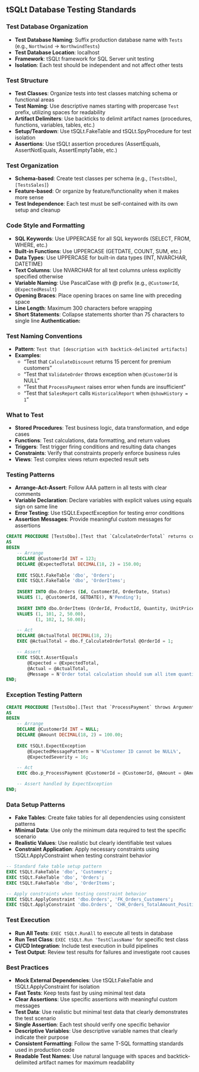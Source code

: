 ## tSQLt Database Testing Standards

### Test Database Organization
- **Test Database Naming**: Suffix production database name with `Tests` (e.g., `Northwind` → `NorthwindTests`)
- **Test Database Location**: localhost
- **Framework**: tSQLt framework for SQL Server unit testing
- **Isolation**: Each test should be independent and not affect other tests

### Test Structure
- **Test Classes**: Organize tests into test classes matching schema or functional areas
- **Test Naming**: Use descriptive names starting with propercase `Test` prefix, utilizing spaces for readability
- **Artifact Delimiters**: Use backticks to delimit artifact names (procedures, functions, variables, tables, etc.)
- **Setup/Teardown**: Use tSQLt.FakeTable and tSQLt.SpyProcedure for test isolation
- **Assertions**: Use tSQLt assertion procedures (AssertEquals, AssertNotEquals, AssertEmptyTable, etc.)

### Test Organization
- **Schema-based**: Create test classes per schema (e.g., `[TestsDbo]`, `[TestsSales]`)
- **Feature-based**: Or organize by feature/functionality when it makes more sense
- **Test Independence**: Each test must be self-contained with its own setup and cleanup

### Code Style and Formatting
- **SQL Keywords**: Use UPPERCASE for all SQL keywords (SELECT, FROM, WHERE, etc.)
- **Built-in Functions**: Use UPPERCASE (GETDATE, COUNT, SUM, etc.)
- **Data Types**: Use UPPERCASE for built-in data types (INT, NVARCHAR, DATETIME)
- **Text Columns**: Use NVARCHAR for all text columns unless explicitly specified otherwise
- **Variable Naming**: Use PascalCase with @ prefix (e.g., `@CustomerId`, `@ExpectedResult`)
- **Opening Braces**: Place opening braces on same line with preceding space
- **Line Length**: Maximum 300 characters before wrapping
- **Short Statements**: Collapse statements shorter than 75 characters to single line
**Authentication:**
### Test Naming Conventions
- **Pattern**: `Test that [description with backtick-delimited artifacts]`
- **Examples**:
  - “Test that `CalculateDiscount` returns 15 percent for premium customers”
  - “Test that `ValidateOrder` throws exception when `@CustomerId` is NULL”
  - “Test that `ProcessPayment` raises error when funds are insufficient”
  - “Test that `SalesReport` calls `HistoricalReport` when `@showHistory = 1`”

### What to Test
- **Stored Procedures**: Test business logic, data transformation, and edge cases
- **Functions**: Test calculations, data formatting, and return values
- **Triggers**: Test trigger firing conditions and resulting data changes
- **Constraints**: Verify that constraints properly enforce business rules
- **Views**: Test complex views return expected result sets

### Testing Patterns
- **Arrange-Act-Assert**: Follow AAA pattern in all tests with clear comments
- **Variable Declaration**: Declare variables with explicit values using equals sign on same line
- **Error Testing**: Use tSQLt.ExpectException for testing error conditions
- **Assertion Messages**: Provide meaningful custom messages for assertions

```sql
CREATE PROCEDURE [TestsDbo].[Test that `CalculateOrderTotal` returns correct sum for valid items]
AS
BEGIN
    -- Arrange
    DECLARE @CustomerId INT = 123;
    DECLARE @ExpectedTotal DECIMAL(18, 2) = 150.00;
    
    EXEC tSQLt.FakeTable 'dbo', 'Orders';
    EXEC tSQLt.FakeTable 'dbo', 'OrderItems';
    
    INSERT INTO dbo.Orders (Id, CustomerId, OrderDate, Status)
    VALUES (1, @CustomerId, GETDATE(), N'Pending');
    
    INSERT INTO dbo.OrderItems (OrderId, ProductId, Quantity, UnitPrice)
    VALUES (1, 101, 2, 50.00),
           (1, 102, 1, 50.00);

    -- Act
    DECLARE @ActualTotal DECIMAL(18, 2);
    EXEC @ActualTotal = dbo.f_CalculateOrderTotal @OrderId = 1;

    -- Assert
    EXEC tSQLt.AssertEquals 
        @Expected = @ExpectedTotal,
        @Actual = @ActualTotal,
        @Message = N'Order total calculation should sum all item quantities * unit prices';
END;
```

### Exception Testing Pattern
```sql
CREATE PROCEDURE [TestsDbo].[Test that `ProcessPayment` throws ArgumentException when `@CustomerId` is NULL]
AS
BEGIN
    -- Arrange
    DECLARE @CustomerId INT = NULL;
    DECLARE @Amount DECIMAL(18, 2) = 100.00;
    
    EXEC tSQLt.ExpectException 
        @ExpectedMessagePattern = N'%Customer ID cannot be NULL%',
        @ExpectedSeverity = 16;

    -- Act
    EXEC dbo.p_ProcessPayment @CustomerId = @CustomerId, @Amount = @Amount;

    -- Assert handled by ExpectException
END;
```

### Data Setup Patterns
- **Fake Tables**: Create fake tables for all dependencies using consistent patterns
- **Minimal Data**: Use only the minimum data required to test the specific scenario
- **Realistic Values**: Use realistic but clearly identifiable test values
- **Constraint Application**: Apply necessary constraints using tSQLt.ApplyConstraint when testing constraint behavior

```sql
-- Standard fake table setup pattern
EXEC tSQLt.FakeTable 'dbo', 'Customers';
EXEC tSQLt.FakeTable 'dbo', 'Orders';
EXEC tSQLt.FakeTable 'dbo', 'OrderItems';

-- Apply constraints when testing constraint behavior
EXEC tSQLt.ApplyConstraint 'dbo.Orders', 'FK_Orders_Customers';
EXEC tSQLt.ApplyConstraint 'dbo.Orders', 'CHK_Orders_TotalAmount_Positive';
```

### Test Execution
- **Run All Tests**: `EXEC tSQLt.RunAll` to execute all tests in database
- **Run Test Class**: `EXEC tSQLt.Run 'TestClassName'` for specific test class
- **CI/CD Integration**: Include test execution in build pipelines
- **Test Output**: Review test results for failures and investigate root causes

### Best Practices
- **Mock External Dependencies**: Use tSQLt.FakeTable and tSQLt.ApplyConstraint for isolation
- **Fast Tests**: Keep tests fast by using minimal test data
- **Clear Assertions**: Use specific assertions with meaningful custom messages
- **Test Data**: Use realistic but minimal test data that clearly demonstrates the test scenario
- **Single Assertion**: Each test should verify one specific behavior
- **Descriptive Variables**: Use descriptive variable names that clearly indicate their purpose
- **Consistent Formatting**: Follow the same T-SQL formatting standards used in production code
- **Readable Test Names**: Use natural language with spaces and backtick-delimited artifact names for maximum readability
